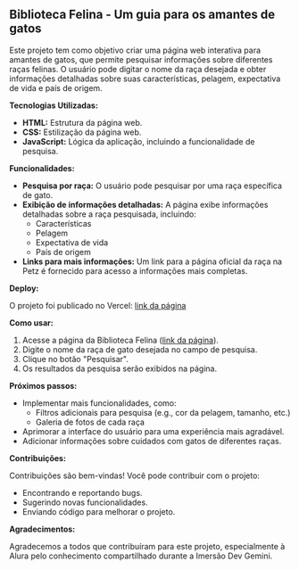 ## Biblioteca Felina - Um guia para os amantes de gatos

Este projeto tem como objetivo criar uma página web interativa para amantes de gatos, que permite pesquisar informações sobre diferentes raças felinas. O usuário pode digitar o nome da raça desejada e obter informações detalhadas sobre suas características, pelagem, expectativa de vida e país de origem. 

**Tecnologias Utilizadas:**

* **HTML:** Estrutura da página web.
* **CSS:** Estilização da página web.
* **JavaScript:** Lógica da aplicação, incluindo a funcionalidade de pesquisa.

**Funcionalidades:**

* **Pesquisa por raça:** O usuário pode pesquisar por uma raça específica de gato.
* **Exibição de informações detalhadas:** A página exibe informações detalhadas sobre a raça pesquisada, incluindo:
    * Características
    * Pelagem
    * Expectativa de vida
    * País de origem
* **Links para mais informações:** Um link para a página oficial da raça na Petz é fornecido para acesso a informações mais completas.

**Deploy:**

O projeto foi publicado no Vercel: [link da página](https://biblioteca-felina.vercel.app/)

**Como usar:**

1. Acesse a página da Biblioteca Felina ([link da página](https://biblioteca-felina.vercel.app/)).
2. Digite o nome da raça de gato desejada no campo de pesquisa.
3. Clique no botão "Pesquisar".
4. Os resultados da pesquisa serão exibidos na página.

**Próximos passos:**

* Implementar mais funcionalidades, como:
    * Filtros adicionais para pesquisa (e.g., cor da pelagem, tamanho, etc.)
    * Galeria de fotos de cada raça
* Aprimorar a interface do usuário para uma experiência mais agradável.
* Adicionar informações sobre cuidados com gatos de diferentes raças.

**Contribuições:**

Contribuições são bem-vindas! Você pode contribuir com o projeto:

* Encontrando e reportando bugs.
* Sugerindo novas funcionalidades.
* Enviando código para melhorar o projeto.

**Agradecimentos:**

Agradecemos a todos que contribuíram para este projeto, especialmente à Alura pelo conhecimento compartilhado durante a Imersão Dev Gemini.